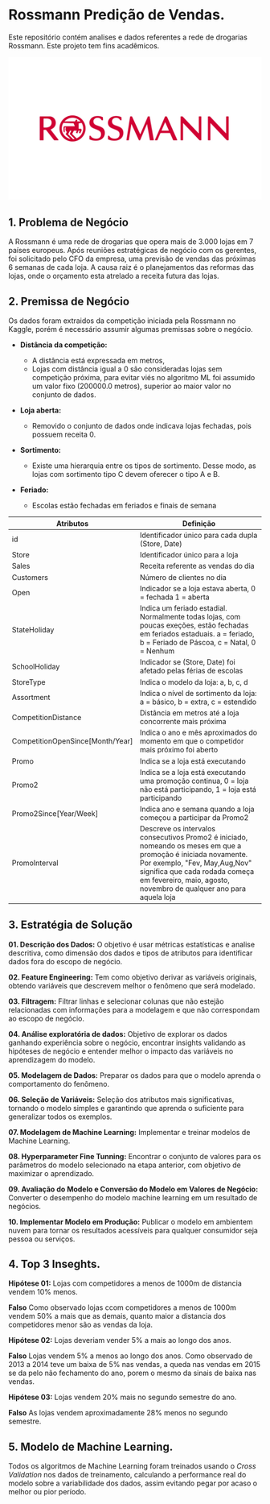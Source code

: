 # Rossmann Predição de Vendas. 
Este repositório contém analises e dados referentes a rede de drogarias Rossmann. 
Este projeto tem fins acadêmicos.

![](img/Rossmann.png)

## 1. Problema de Negócio
A Rossmann é uma rede de drogarias que opera mais de 3.000 lojas em 7 países europeus. Após reuniões estratégicas de negócio com os gerentes, foi solicitado pelo CFO da empresa, uma previsão de vendas das próximas 6 semanas de cada loja. A causa raiz é o planejamentos das reformas das lojas, onde o orçamento esta atrelado a receita futura das lojas. 

## 2. Premissa de Negócio
Os dados foram extraidos da competição iniciada pela Rossmann no Kaggle, porém é necessário assumir algumas premissas sobre o negócio.

- **Distância da competição:** 
  - A distância está expressada em metros, 
  - Lojas com distância igual a 0 são consideradas lojas sem competição próxima, para evitar viés no algoritmo ML  foi assumido um valor fixo (200000.0 metros), superior ao maior valor no conjunto de dados.  

- **Loja aberta:**
  - Removido o conjunto de dados onde indicava lojas fechadas, pois possuem receita 0.  

- **Sortimento:** 
  - Existe uma hierarquia entre os tipos de sortimento. Desse modo, as lojas com sortimento tipo C devem oferecer o tipo A e B.
  
- **Feriado:** 
  - Escolas estão fechadas em feriados e finais de semana

Atributos    | Definição
------------ | -------------
|id          | Identificador único para cada dupla (Store, Date)|
|Store       | Identificador único para a loja|
|Sales       | Receita referente as vendas do dia |
|Customers   | Número de clientes no dia|
|Open        | Indicador se a loja estava aberta, 0 = fechada 1 = aberta|
|StateHoliday |Indica um feriado estadial. Normalmente todas lojas, com poucas exeções, estão fechadas em feriados estaduais.  a = feriado, b = Feriado de Páscoa, c = Natal, 0 = Nenhum |
|SchoolHoliday| Indicador se (Store, Date) foi afetado pelas férias de escolas|
|StoreType   | Indica o modelo da loja: a, b, c, d|
|Assortment  |Indica o nível de sortimento da loja: a = básico, b = extra, c = estendido |
|CompetitionDistance |Distância em metros até a loja concorrente mais próxima|
|CompetitionOpenSince[Month/Year] | Indica o ano e mês aproximados do momento em que o competidor mais próximo foi aberto|
|Promo       | Indica se a loja está executando|
|Promo2       | Indica se a loja está executando uma promoção continua, 0 = loja não está participando, 1 = loja está participando | 
|Promo2Since[Year/Week]       | Indica ano e semana quando a loja começou a participar da Promo2 |
|PromoInterval     | Descreve os intervalos consecutivos Promo2 é iniciado, nomeando os meses em que a promoção é iniciada novamente. Por exemplo, "Fev, May,Aug,Nov" significa que cada rodada começa em fevereiro, maio, agosto, novembro de qualquer ano para aquela loja |

## 3. Estratégia de Solução

**01. Descrição dos Dados:** O objetivo é usar métricas estatísticas e analise descritiva, como dimensão dos dados e tipos de atributos para identificar dados fora do escopo de negócio.  

**02. Feature Engineering:** Tem como objetivo derivar as variáveis originais, obtendo variáveis que descrevem melhor o fenômeno que será modelado.

**03. Filtragem:** Filtrar linhas e selecionar colunas que não estejão relacionadas com informações para a modelagem e que não correspondam ao escopo de negócio. 

**04. Análise exploratória de dados:** Objetivo de explorar os dados ganhando experiência sobre o negócio, encontrar insights validando as hipóteses de negócio e entender melhor o impacto das variáveis no aprendizagem do modelo. 

**05. Modelagem de Dados:** Preparar os dados para que o modelo aprenda o comportamento do fenômeno.

**06. Seleção de Variáveis:** Seleção dos atributos mais significativas, tornando o modelo simples e garantindo que aprenda o suficiente para generalizar todos os exemplos.

**07. Modelagem de Machine Learning:** Implementar e treinar modelos de Machine Learning.

**08. Hyperparameter Fine Tunning:** Encontrar o conjunto de valores para os parâmetros do modelo selecionado na etapa anterior, com objetivo de maximizar o aprendizado. 

**09. Avaliação do Modelo e Conversão do Modelo em Valores de Negócio:** Converter o desempenho do modelo machine learning em um resultado de negócios.

**10. Implementar Modelo em Produção:** Publicar o modelo em ambientem nuvem para tornar os resultados acessíveis para qualquer consumidor seja pessoa ou serviços. 



## 4. Top 3 Inseghts. 

**Hipótese 01:** Lojas com competidores a menos de 1000m de distancia vendem 10% menos.

**Falso** Como observado lojas ccom competidores a menos de 1000m vendem 50% a mais que as demais, quanto maior a distancia dos competidores menor são as vendas da loja.


**Hipótese 02:** Lojas deveriam vender 5% a mais ao longo dos anos. 

**Falso** Lojas vendem 5% a menos ao longo dos anos. Como observado de 2013 a 2014 teve um baixa de 5% nas vendas, a queda nas vendas em 2015 se da pelo não fechamento do ano, porem o mesmo da sinais de baixa nas vendas.


**Hipótese 03:** Lojas vendem 20% mais no segundo semestre do ano.

**Falso** As lojas vendem aproximadamente 28% menos no segundo semestre.

## 5. Modelo de Machine Learning. 

Todos os algoritmos de Machine Learning foram treinados usando o *Cross Validation* nos dados de treinamento, calculando a performance real do modelo sobre a variabilidade dos dados, assim evitando pegar por acaso o melhor ou pior período. 


